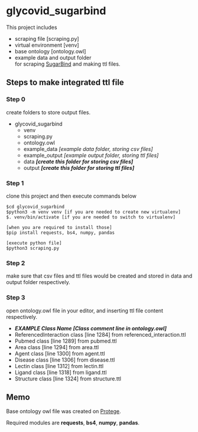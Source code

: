 # glycovid_sugarbind
This project includes 
- scraping file [scraping.py]
- virtual environment [venv]
- base ontology [ontology.owl]
- example data and output folder  
for scraping [SugarBind](https://sugarbind.expasy.org "リンク") and making ttl files.

## Steps to make integrated ttl file
### Step 0
create folders to store output files.

* glycovid_sugarbind
  * venv
  * scraping.py
  * ontology.owl
  * example_data    *[example data folder, storing csv files]*
  * example_output  *[example output folder, storing ttl files]*
  * data            ***[create this folder for storing csv files]***
  * output          ***[create this folder for storing ttl files]***
    
### Step 1
clone this project and then execute commands below
```
$cd glycovid_sugarbind
$python3 -m venv venv [if you are needed to create new virtualenv]
$. venv/bin/activate [if you are needed to switch to virtualenv]

[when you are required to install those]
$pip install requests, bs4, numpy, pandas

[execute python file]
$python3 scraping.py
```

### Step 2
make sure that csv files and ttl files would be created and stored in data and output folder respectively.

### Step 3
open ontology.owl file in your editor, and inserting ttl file content respectively.
- ***EXAMPLE Class Name [Class comment line in ontology.owl]***
- ReferencedInteraction class [line 1284] from referenced_interaction.ttl
- Pubmed class [line 1289] from pubmed.ttl
- Area class [line 1294] from area.ttl
- Agent class [line 1300] from agent.ttl
- Disease class [line 1306] from disease.ttl
- Lectin class [line 1312] from lectin.ttl
- Ligand class [line 1318] from ligand.ttl
- Structure class [line 1324] from structure.ttl

## Memo
Base ontology owl file was created on [Protege](https://protege.stanford.edu).

Required modules are **requests**, **bs4**, **numpy**, **pandas**.
